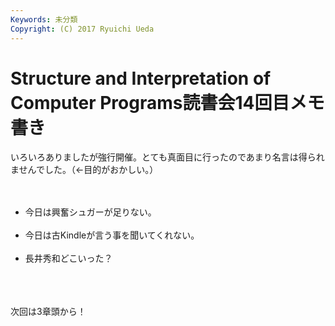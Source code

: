 ```yaml
---
Keywords: 未分類
Copyright: (C) 2017 Ryuichi Ueda
---
```


# Structure and Interpretation of Computer Programs読書会14回目メモ書き
いろいろありましたが強行開催。とても真面目に行ったのであまり名言は得られませんでした。（←目的がおかしい。）<br />
<br />
<ul><br />
<li>今日は興奮シュガーが足りない。</li><br />
<li>今日は古Kindleが言う事を聞いてくれない。</li><br />
<li>長井秀和どこいった？</li><br />
</ul><br />
<br />
次回は3章頭から！

